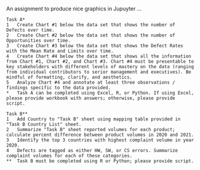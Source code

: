 An assignment to produce nice graphics in Jupuyter ...				
	
	
	Task A*			
	1	Create Chart #1 below the data set that shows the number of Defects over time.		
	2	Create Chart #2 below the data set that shows the number of Opportunities over time.		
	3	Create Chart #3 below the data set that shows the Defect Rates with the Mean Rate and Limits over time.		
	4	Create Chart #4 below the data set that shows all the information from Chart #1, Chart #2, and Chart #3. Chart #4 must be presentable to key stakeholders with different levels of mastery on the data (ranging from individual contributors to serior management and executives). Be mindful of formatting, clarify, and aesthetics.		
	5	Analyze Chart #4 and annotate at least three observations / findings specific to the data provided.		
	*	Task A can be completed using Excel, R, or Python. If using Excel, please provide workbook with answers; otherwise, please provide script.
	
	Task B**			
	1	Add Country to "Task B" sheet using mapping table provided in "Task B Country List" sheet.		
	2	Summarize "Task B" sheet reported volumes for each product; calculate percent difference between product volumes in 2020 and 2021.		
	3	Identify the top 3 countries with highest complaint volume in year 2020.		
	4	Defects are tagged as either HW, SW, or CS errors. Summarize complaint volumes for each of these categories.		
	**	Task B must be completed using R or Python; please provide script.
